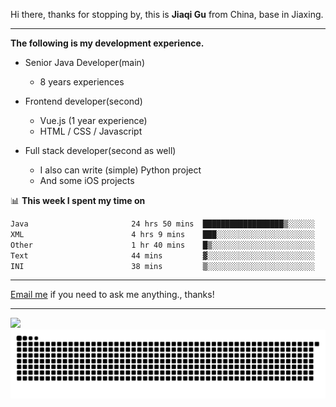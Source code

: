 Hi there, thanks for stopping by, this is **Jiaqi Gu** from China, base in Jiaxing.

---

**The following is my development experience.**

- Senior Java Developer(main)
  - 8 years experiences

- Frontend developer(second)
  - Vue.js (1 year experience)
  - HTML / CSS / Javascript
  
- Full stack developer(second as well)
  - I also can write (simple) Python project
  - And some iOS projects

📊 **This week I spent my time on**
<!--START_SECTION:waka-->

```txt
Java                       24 hrs 50 mins  ██████████████████▒░░░░░░   73.73 %
XML                        4 hrs 9 mins    ███░░░░░░░░░░░░░░░░░░░░░░   12.36 %
Other                      1 hr 40 mins    █▒░░░░░░░░░░░░░░░░░░░░░░░   04.97 %
Text                       44 mins         ▓░░░░░░░░░░░░░░░░░░░░░░░░   02.19 %
INI                        38 mins         ▒░░░░░░░░░░░░░░░░░░░░░░░░   01.90 %
```

<!--END_SECTION:waka-->

---

[Email me](mailto:htk2klwgr@mozmail.com?subject=Hiring_from_GitHub) if you need to ask me anything., thanks!

---

![]( https://visitor-badge.glitch.me/badge?page_id=githubgujiaqi)
![]( https://github.com/droid-Q/droid-Q/raw/output/github-contribution-grid-snake.svg#gh-dark-mode-only)
